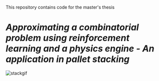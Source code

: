 This repository contains code for the master's thesis

# *Approximating a combinatorial problem using reinforcement learning and a physics engine - An application in pallet stacking*

![stackgif](https://github.com/trymauren/stacking_packing/stack_mov.gif)
